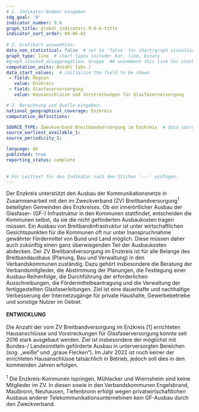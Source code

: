 ```yaml
---
# 1. Indikator-Nummer eingeben 
sdg_goal: '9' 
indicator_number: 9.6
graph_title: global_indicators.9-6-b-title
indicator_sort_order: 09-06-02
 
# 2. Grafikart auswaehlen: 
data_non_statistical: false  # set to 'false' for chart/graph visualization 
graph_type: line  # chart types include: bar, line, binary 
#graph_stacked_disaggregation: Gruppe  ## uncomment this line for stacked bars. eplace 'Geschlecht' with the field of aggregation. 
computation_units: Anzahl [abs.] 
data_start_values:  # initialize the field to be shown  
 - field: Region 
   value: Enzkreis
 - field: Glasfaserversorgung 
   value: Hausanschlüsse und Vorstreckungen für Glasfaserversorgung

# 3. Berechnung und Quelle eingeben: 
national_geographical_coverage: Enzkreis
computation_definitions: 

SOURCE_TYPE: Zweckverband Breitbandversorgung im Enzkreis  # data source  
source_earliest_available_1: 
source_periodicity_1: 

language: de   
published: true 
reporting_status: complete
 
 
# Für Leittext für den Indikator nach den Stichen '---' einfügen. 
---
```

Der Enzkreis unterstützt den Ausbau der Kommunikationsnetze in Zusammenarbeit mit den im Zweckverband (ZV) Breitbandversorgung<sup>1</sup> beteiligten Gemeinden des Enzkreises. Ob ein innerörtlicher Ausbau der Glasfaser- (GF-) Infrastruktur in den Kommunen stattfindet, entscheiden die Kommunen selbst, da sie die nicht geförderten Ausbaukosten tragen müssen. Ein Ausbau von Breitbandinfrastruktur ist unter wirtschaftlichen Gesichtspunkten für die Kommunen oft nur unter Inanspruchnahme gewährter Fördermittel von Bund und Land möglich. Diese müssen daher auch zukünftig einen ganz überwiegenden Teil der Ausbaukosten abdecken. Der ZV Breitbandversorgung im Enzkreis ist für alle Belange des Breitbandausbaus (Planung, Bau und Verwaltung) in den Verbandskommunen zuständig. Dazu gehört insbesondere die Beratung der Verbandsmitglieder, die Abstimmung der Planungen, die Festlegung einer Ausbau-Reihenfolge, die Durchführung der erforderlichen Ausschreibungen, die Fördermittelbeantragung und die Verwaltung der fertiggestellten Glasfaserleitungen. Ziel ist eine dauerhafte und nachhaltige Verbesserung der Internetzugänge für private Haushalte, Gewerbebetriebe und sonstige Nutzer im Gebiet.<br>
<br>
**ENTWICKLUNG** <br>
<br>
Die Anzahl der vom ZV Breitbandversorgung im Enzkreis [1] errichteten Hausanschlüsse und Vorstreckungen für Glasfaserversorgung konnte seit 2016 stark ausgebaut werden. Ziel ist insbesondere der möglichst mit Bundes-/ Landesmitteln geförderte Ausbau in unterversorgten Bereichen (sog. „weiße“ und „graue Flecken“). Im Jahr 2022 ist noch keiner der errichteten Hausanschlüsse tatsächlich in Betrieb, jedoch soll dies in den kommenden Jahren erfolgen. <br>
<br>
<sup>1</sup> Die Enzkreis-Kommunen Ispringen, Mühlacker und Wiernsheim sind keine Mitglieder im ZV. In diesen sowie in den Verbandskommunen Engelsbrand, Maulbronn, Neuhausen, Tiefenbronn erfolgt wegen privatwirtschaftlichen Ausbaus anderer Telekommunikationsunternehmen kein GF-Ausbau durch den Zweckverband.
